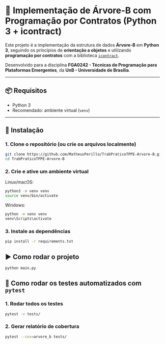 # 🌳 Implementação de Árvore-B com Programação por Contratos (Python 3 + icontract)

Este projeto é a implementação da estrutura de dados **Árvore-B** em **Python 3**, seguindo os princípios de **orientação a objetos** e utilizando **programação por contratos** com a biblioteca [`icontract`](https://icontract.readthedocs.io/en/latest/).

Desenvolvido para a disciplina **FGA0242 - Técnicas de Programação para Plataformas Emergentes**, da **UnB - Universidade de Brasília**.

---

## 📦 Requisitos

- Python 3
- Recomendado: ambiente virtual (`venv`)

---

## 🔧 Instalação

### 1. Clone o repositório (ou crie os arquivos localmente)
```bash
git clone https://github.com/MatheusPerillo/TrabPraticoTPPE-Arvore-B.git
cd TrabPraticoTPPE-Arvore-B
```
### 2. Crie e ative um ambiente virtual

Linux/macOS:
```bash
python3 -m venv venv
source venv/bin/activate
```
Windows:
```bash
python -m venv venv
venv\Scripts\activate
```

### 3. Instale as dependências

```bash
pip install -r requirements.txt
```

## ▶️ Como rodar o projeto 

```bash
python main.py
```

## 🧪 Como rodar os testes automatizados com `pytest`

### 1. Rodar todos os testes
```bash
pytest -v tests/
```

### 2. Gerar relatório de cobertura
```bash
pytest --cov=arvore_b tests/
```